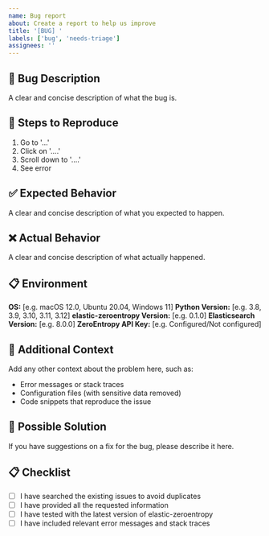 ```yaml
---
name: Bug report
about: Create a report to help us improve
title: '[BUG] '
labels: ['bug', 'needs-triage']
assignees: ''
---
```


## 🐛 Bug Description

A clear and concise description of what the bug is.

## 🔄 Steps to Reproduce

1. Go to '...'
2. Click on '....'
3. Scroll down to '....'
4. See error

## ✅ Expected Behavior

A clear and concise description of what you expected to happen.

## ❌ Actual Behavior

A clear and concise description of what actually happened.

## 📋 Environment

**OS:** [e.g. macOS 12.0, Ubuntu 20.04, Windows 11]
**Python Version:** [e.g. 3.8, 3.9, 3.10, 3.11, 3.12]
**elastic-zeroentropy Version:** [e.g. 0.1.0]
**Elasticsearch Version:** [e.g. 8.0.0]
**ZeroEntropy API Key:** [e.g. Configured/Not configured]

## 📝 Additional Context

Add any other context about the problem here, such as:
- Error messages or stack traces
- Configuration files (with sensitive data removed)
- Code snippets that reproduce the issue

## 🔧 Possible Solution

If you have suggestions on a fix for the bug, please describe it here.

## 📋 Checklist

- [ ] I have searched the existing issues to avoid duplicates
- [ ] I have provided all the requested information
- [ ] I have tested with the latest version of elastic-zeroentropy
- [ ] I have included relevant error messages and stack traces 